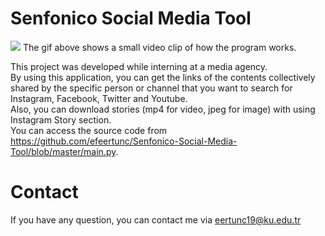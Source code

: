 # Senfonico Social Media Tool
![](Senfonico-Gif-son.gif)
The gif above shows a small video clip of how the program works.<br />



This project was developed while interning at a media agency.<br />
By using this application, you can get the links of the contents collectively shared by the specific person or channel that you want to search for Instagram, Facebook, Twitter and Youtube. <br />
Also, you can download stories (mp4 for video, jpeg for image) with using Instagram Story section. <br />
You can access the source code from https://github.com/efeertunc/Senfonico-Social-Media-Tool/blob/master/main.py. 

# Contact

If you have any question, you can contact me via eertunc19@ku.edu.tr
